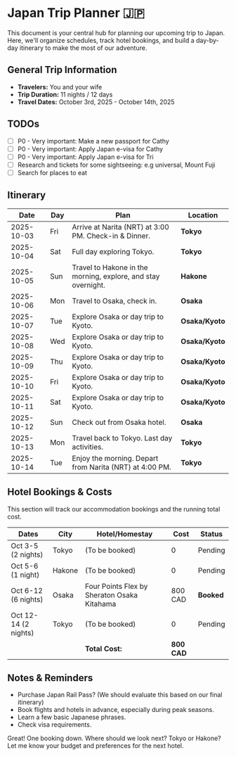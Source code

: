 # Japan Trip Planner 🇯🇵

This document is your central hub for planning our upcoming trip to Japan. Here, we'll organize schedules, track hotel bookings, and build a day-by-day itinerary to make the most of our adventure.

## General Trip Information

*   **Travelers:** You and your wife
*   **Trip Duration:** 11 nights / 12 days
*   **Travel Dates:** October 3rd, 2025 - October 14th, 2025

## TODOs

- [ ] P0 - Very important: Make a new passport for Cathy
- [ ] P0 - Very important: Apply Japan e-visa for Cathy
- [ ] P0 - Very important: Apply Japan e-visa for Tri
- [ ] Research and tickets for some sightseeing: e.g universal, Mount Fuji
- [ ] Search for places to eat

## Itinerary

| Date | Day | Plan | Location |
|---|---|---|---|
| 2025-10-03 | Fri | Arrive at Narita (NRT) at 3:00 PM. Check-in & Dinner. | **Tokyo** |
| 2025-10-04 | Sat | Full day exploring Tokyo. | **Tokyo** |
| 2025-10-05 | Sun | Travel to Hakone in the morning, explore, and stay overnight. | **Hakone** |
| 2025-10-06 | Mon | Travel to Osaka, check in. | **Osaka** |
| 2025-10-07 | Tue | Explore Osaka or day trip to Kyoto. | **Osaka/Kyoto** |
| 2025-10-08 | Wed | Explore Osaka or day trip to Kyoto. | **Osaka/Kyoto** |
| 2025-10-09 | Thu | Explore Osaka or day trip to Kyoto. | **Osaka/Kyoto** |
| 2025-10-10 | Fri | Explore Osaka or day trip to Kyoto. | **Osaka/Kyoto** |
| 2025-10-11 | Sat | Explore Osaka or day trip to Kyoto. | **Osaka/Kyoto** |
| 2025-10-12 | Sun | Check out from Osaka hotel. | **Osaka** |
| 2025-10-13 | Mon | Travel back to Tokyo. Last day activities. | **Tokyo** |
| 2025-10-14 | Tue | Enjoy the morning. Depart from Narita (NRT) at 4:00 PM. | **Tokyo** |


## Hotel Bookings & Costs

This section will track our accommodation bookings and the running total cost.

| Dates | City | Hotel/Homestay | Cost | Status |
|---|---|---|---|---|
| Oct 3-5 (2 nights) | Tokyo | (To be booked) | 0 | Pending |
| Oct 5-6 (1 night) | Hakone | (To be booked) | 0 | Pending |
| Oct 6-12 (6 nights)| Osaka | Four Points Flex by Sheraton Osaka Kitahama | 800 CAD | **Booked** |
| Oct 12-14 (2 nights)| Tokyo | (To be booked) | 0 | Pending |
| | | **Total Cost:** | **800 CAD** | |

## Notes & Reminders

*   Purchase Japan Rail Pass? (We should evaluate this based on our final itinerary)
*   Book flights and hotels in advance, especially during peak seasons.
*   Learn a few basic Japanese phrases.
*   Check visa requirements.

Great! One booking down. Where should we look next? Tokyo or Hakone? Let me know your budget and preferences for the next hotel.